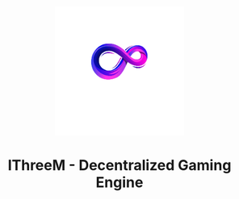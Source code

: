 <div align="center">
  <a href="">
    <img src="pics/logo.png" width="256" height="256" alt="IThreeM" />
  </a>
  <h1>IThreeM - Decentralized Gaming Engine</h1>
</div>
